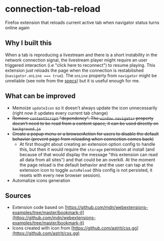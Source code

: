 # connection-tab-reload

Firefox extension that reloads current active tab when navigator status turns online again

## Why I built this

When a tab is reproducing a livestream and there is a short instability in the network connection signal, the livestream player might require an user triggered interaction (i.e "click here to reconnect") to resume playing. This extension just reloads the page when the connection is restabilished (`navigator.onLine === true`). The `onLine` property from `navigator` might be unreliable (see note from the [specs](https://html.spec.whatwg.org/multipage/system-state.html#navigator.online)) but it is useful enough for me.

## What can be improved

- Memoize `updateIcon` so it doesn't always update the icon unnecessarily (right now it updates every current tab change)
- ~~Remove `contentScript` "dependency". The `window.navigator` property doesn't need to be read from a content space, it can be used directly on `background.js`~~
- ~~Create a popup menu or a browserAction for users to disable the default behavior (prevent page from reloading when connection comes back)~~
  + At first thought about creating an extension option config to handle this, but then it would require the `storage` permission at install (and because of that would display the message "this extension can read all data from all sites") and that could be an overkill. At the moment the page reload is the default behavior and the user can tap at the extension icon to toggle `autoReload` (this config is not persisted, it resets with every new browser session).
- Automatize icons generation

## Sources

- Extension code based on [https://github.com/mdn/webextensions-examples/tree/master/bookmark-it](https://github.com/mdn/webextensions-examples/tree/master/bookmark-it)
- Icons created with icon from [https://github.com/astrit/css.gg](https://github.com/astrit/css.gg)
